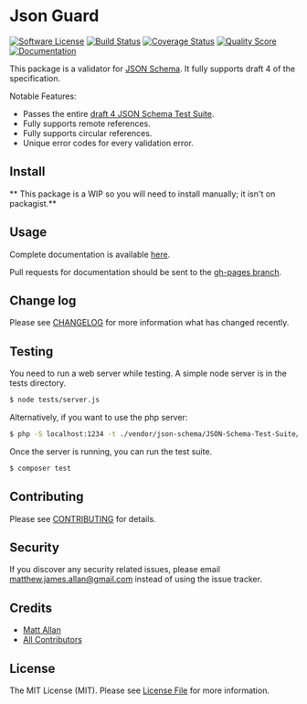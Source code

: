 # Json Guard

[![Software License][ico-license]](LICENSE.md)
[![Build Status][ico-travis]][link-travis]
[![Coverage Status][ico-scrutinizer]][link-scrutinizer]
[![Quality Score][ico-code-quality]][link-code-quality]
[![Documentation][ico-docs]][link-docs]

This package is a validator for [JSON Schema](http://json-schema.org/).  It fully supports draft 4 of the specification.

Notable Features:

- Passes the entire [draft 4 JSON Schema Test Suite](https://github.com/json-schema/JSON-Schema-Test-Suite).
- Fully supports remote references.
- Fully supports circular references.
- Unique error codes for every validation error.

## Install

** This package is a WIP so you will need to install manually; it isn't on packagist.**

## Usage

Complete documentation is available [here](link-docs).

Pull requests for documentation should be sent to the [gh-pages branch](https://github.com/yuloh/json-guard/tree/gh-pages).

## Change log

Please see [CHANGELOG](CHANGELOG.md) for more information what has changed recently.

## Testing

You need to run a web server while testing.  A simple node server is in the tests directory.

```bash
$ node tests/server.js
```

Alternatively, if you want to use the php server:

```bash
$ php -S localhost:1234 -t ./vendor/json-schema/JSON-Schema-Test-Suite/remotes/
```

Once the server is running, you can run the test suite.

``` bash
$ composer test
```

## Contributing

Please see [CONTRIBUTING](CONTRIBUTING.md) for details.

## Security

If you discover any security related issues, please email matthew.james.allan@gmail.com instead of using the issue tracker.

## Credits

- [Matt Allan][link-author]
- [All Contributors][link-contributors]

## License

The MIT License (MIT). Please see [License File](LICENSE.md) for more information.

[link-travis]: https://travis-ci.org/yuloh/json-guard
[link-scrutinizer]: https://scrutinizer-ci.com/g/yuloh/json-guard/code-structure
[link-code-quality]: https://scrutinizer-ci.com/g/yuloh/json-guard
[link-docs]: http://yuloh.github.io/json-guard
[link-author]: https://github.com/yuloh
[link-contributors]: ../../contributors

[ico-license]: https://img.shields.io/badge/license-MIT-brightgreen.svg?style=flat-square
[ico-travis]: https://img.shields.io/travis/yuloh/json-guard/master.svg?style=flat-square
[ico-scrutinizer]: https://img.shields.io/scrutinizer/coverage/g/yuloh/json-guard.svg?style=flat-square
[ico-code-quality]: https://img.shields.io/scrutinizer/g/yuloh/json-guard.svg?style=flat-square
[ico-docs]: https://img.shields.io/badge/Docs-Latest-brightgreen.svg?style=flat-square
